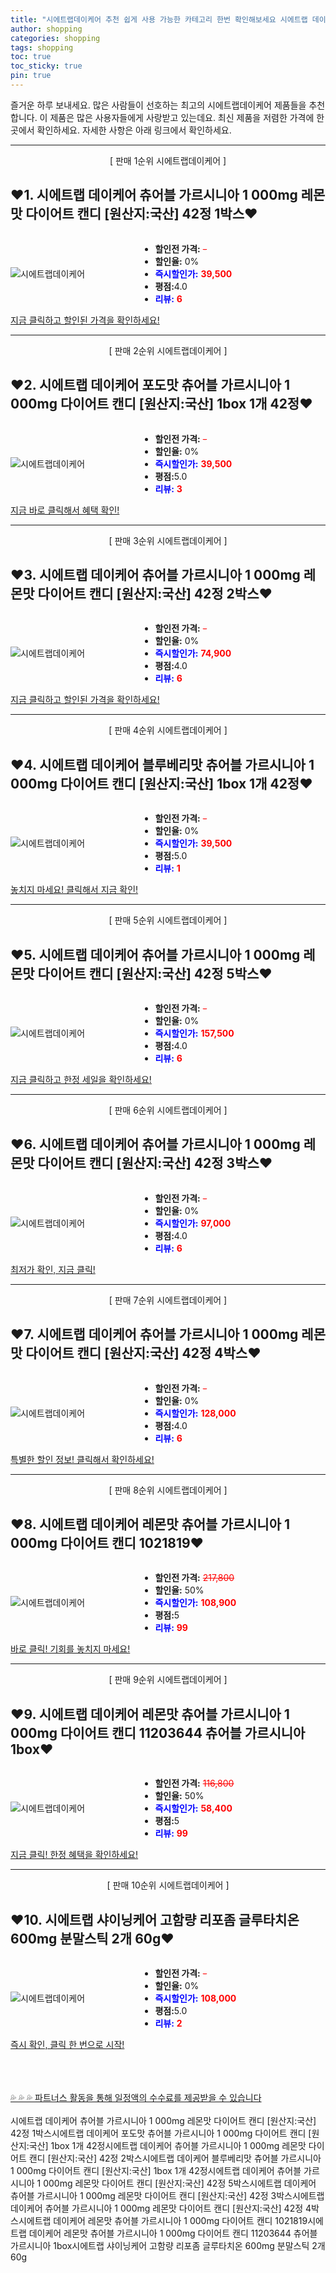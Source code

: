 ```yaml
---
title: "시에트랩데이케어 추천 쉽게 사용 가능한 카테고리 한번 확인해보세요 시에트랩 데이케어 츄어블 가르시니아 1"
author: shopping
categories: shopping
tags: shopping
toc: true
toc_sticky: true
pin: true
---
```

즐거운 하루 보내세요. 많은 사람들이 선호하는 최고의 시에트랩데이케어 제품들을 추천합니다. 이 제품은 많은 사용자들에게 사랑받고 있는데요. 최신 제품을 저렴한 가격에 한 곳에서 확인하세요. 자세한 사항은 아래 링크에서 확인하세요.

---
<p class="toplist" style="margin: 0 auto; display: block; width: fit-content;">[ 판매 1순위 시에트랩데이케어 ]</p>

<h2><strong>❤️1. 시에트랩 데이케어 츄어블 가르시니아 1 000mg 레몬맛 다이어트 캔디 [원산지:국산] 42정 1박스❤️</strong></h2>

<div style="display: flex; align-items: center;">
    <div style="flex: 0.4;">
        <img src="https://thumbnail9.coupangcdn.com/thumbnails/remote/230x230ex/image/vendor_inventory/47ba/fa54c24b4f35099dffef94cbb45331e89a20b160ce9e96b506ee482c6e40.png" alt="시에트랩데이케어" style="max-width: 100%;">
    </div>
    <div style="flex: 0.6; margin-left: 10px;">
        <ul>
            <li><strong>할인전 가격:</strong> <del style="color: red;">-</del></li>
            <li><strong>할인율:</strong> 0%</li>
            <li><span style='color:blue'><strong>즉시할인가:</strong></span> <span style='color:red'><strong>39,500</strong></span></li>
            <li><strong>평점:</strong>4.0</li>
            <li><span style='color:blue'><strong>리뷰:</strong></span> <span style='color:red'><strong>6</strong></span></li>
        </ul>
    </div>
</div>
<div class="center">
    <a href="https://selin100587.github.io?lptag=AF9450613&subid=githubio&pageKey=7704246615&traceid=V0-153&itemId=20635146301&vendorItemId=87709055605" class="myButton">
        지금 클릭하고 할인된 가격을 확인하세요!
    </a>
</div>


---
<p class="toplist" style="margin: 0 auto; display: block; width: fit-content;">[ 판매 2순위 시에트랩데이케어 ]</p>

<h2><strong>❤️2. 시에트랩 데이케어 포도맛 츄어블 가르시니아 1 000mg 다이어트 캔디 [원산지:국산] 1box 1개 42정❤️</strong></h2>

<div style="display: flex; align-items: center;">
    <div style="flex: 0.4;">
        <img src="https://thumbnail6.coupangcdn.com/thumbnails/remote/230x230ex/image/vendor_inventory/d4a1/cb06a9533905742817b3ddc5c2b284b611a0338c3cefabec19d42c487073.jpg" alt="시에트랩데이케어" style="max-width: 100%;">
    </div>
    <div style="flex: 0.6; margin-left: 10px;">
        <ul>
            <li><strong>할인전 가격:</strong> <del style="color: red;">-</del></li>
            <li><strong>할인율:</strong> 0%</li>
            <li><span style='color:blue'><strong>즉시할인가:</strong></span> <span style='color:red'><strong>39,500</strong></span></li>
            <li><strong>평점:</strong>5.0</li>
            <li><span style='color:blue'><strong>리뷰:</strong></span> <span style='color:red'><strong>3</strong></span></li>
        </ul>
    </div>
</div>
<div class="center">
    <a href="https://selin100587.github.io?lptag=AF9450613&subid=githubio&pageKey=7939308679&traceid=V0-153&itemId=21862289336&vendorItemId=88910490032" class="myButton">
        지금 바로 클릭해서 혜택 확인!
    </a>
</div>


---
<p class="toplist" style="margin: 0 auto; display: block; width: fit-content;">[ 판매 3순위 시에트랩데이케어 ]</p>

<h2><strong>❤️3. 시에트랩 데이케어 츄어블 가르시니아 1 000mg 레몬맛 다이어트 캔디 [원산지:국산] 42정 2박스❤️</strong></h2>

<div style="display: flex; align-items: center;">
    <div style="flex: 0.4;">
        <img src="https://thumbnail9.coupangcdn.com/thumbnails/remote/230x230ex/image/vendor_inventory/47ba/fa54c24b4f35099dffef94cbb45331e89a20b160ce9e96b506ee482c6e40.png" alt="시에트랩데이케어" style="max-width: 100%;">
    </div>
    <div style="flex: 0.6; margin-left: 10px;">
        <ul>
            <li><strong>할인전 가격:</strong> <del style="color: red;">-</del></li>
            <li><strong>할인율:</strong> 0%</li>
            <li><span style='color:blue'><strong>즉시할인가:</strong></span> <span style='color:red'><strong>74,900</strong></span></li>
            <li><strong>평점:</strong>4.0</li>
            <li><span style='color:blue'><strong>리뷰:</strong></span> <span style='color:red'><strong>6</strong></span></li>
        </ul>
    </div>
</div>
<div class="center">
    <a href="https://selin100587.github.io?lptag=AF9450613&subid=githubio&pageKey=7704246615&traceid=V0-153&itemId=20635146305&vendorItemId=87709055612" class="myButton">
        지금 클릭하고 할인된 가격을 확인하세요!
    </a>
</div>


---
<p class="toplist" style="margin: 0 auto; display: block; width: fit-content;">[ 판매 4순위 시에트랩데이케어 ]</p>

<h2><strong>❤️4. 시에트랩 데이케어 블루베리맛 츄어블 가르시니아 1 000mg 다이어트 캔디 [원산지:국산] 1box 1개 42정❤️</strong></h2>

<div style="display: flex; align-items: center;">
    <div style="flex: 0.4;">
        <img src="https://thumbnail8.coupangcdn.com/thumbnails/remote/230x230ex/image/vendor_inventory/8358/bbf7ff0492b8f8817d61f72e6cfd4181755f6d6cacb33d6e105368138f94.jpg" alt="시에트랩데이케어" style="max-width: 100%;">
    </div>
    <div style="flex: 0.6; margin-left: 10px;">
        <ul>
            <li><strong>할인전 가격:</strong> <del style="color: red;">-</del></li>
            <li><strong>할인율:</strong> 0%</li>
            <li><span style='color:blue'><strong>즉시할인가:</strong></span> <span style='color:red'><strong>39,500</strong></span></li>
            <li><strong>평점:</strong>5.0</li>
            <li><span style='color:blue'><strong>리뷰:</strong></span> <span style='color:red'><strong>1</strong></span></li>
        </ul>
    </div>
</div>
<div class="center">
    <a href="https://selin100587.github.io?lptag=AF9450613&subid=githubio&pageKey=7939338558&traceid=V0-153&itemId=21862464960&vendorItemId=88910663694" class="myButton">
        놓치지 마세요! 클릭해서 지금 확인!
    </a>
</div>


---
<p class="toplist" style="margin: 0 auto; display: block; width: fit-content;">[ 판매 5순위 시에트랩데이케어 ]</p>

<h2><strong>❤️5. 시에트랩 데이케어 츄어블 가르시니아 1 000mg 레몬맛 다이어트 캔디 [원산지:국산] 42정 5박스❤️</strong></h2>

<div style="display: flex; align-items: center;">
    <div style="flex: 0.4;">
        <img src="https://thumbnail9.coupangcdn.com/thumbnails/remote/230x230ex/image/vendor_inventory/47ba/fa54c24b4f35099dffef94cbb45331e89a20b160ce9e96b506ee482c6e40.png" alt="시에트랩데이케어" style="max-width: 100%;">
    </div>
    <div style="flex: 0.6; margin-left: 10px;">
        <ul>
            <li><strong>할인전 가격:</strong> <del style="color: red;">-</del></li>
            <li><strong>할인율:</strong> 0%</li>
            <li><span style='color:blue'><strong>즉시할인가:</strong></span> <span style='color:red'><strong>157,500</strong></span></li>
            <li><strong>평점:</strong>4.0</li>
            <li><span style='color:blue'><strong>리뷰:</strong></span> <span style='color:red'><strong>6</strong></span></li>
        </ul>
    </div>
</div>
<div class="center">
    <a href="https://selin100587.github.io?lptag=AF9450613&subid=githubio&pageKey=7704246615&traceid=V0-153&itemId=20635146313&vendorItemId=87709055645" class="myButton">
        지금 클릭하고 한정 세일을 확인하세요!
    </a>
</div>


---
<p class="toplist" style="margin: 0 auto; display: block; width: fit-content;">[ 판매 6순위 시에트랩데이케어 ]</p>

<h2><strong>❤️6. 시에트랩 데이케어 츄어블 가르시니아 1 000mg 레몬맛 다이어트 캔디 [원산지:국산] 42정 3박스❤️</strong></h2>

<div style="display: flex; align-items: center;">
    <div style="flex: 0.4;">
        <img src="https://thumbnail9.coupangcdn.com/thumbnails/remote/230x230ex/image/vendor_inventory/47ba/fa54c24b4f35099dffef94cbb45331e89a20b160ce9e96b506ee482c6e40.png" alt="시에트랩데이케어" style="max-width: 100%;">
    </div>
    <div style="flex: 0.6; margin-left: 10px;">
        <ul>
            <li><strong>할인전 가격:</strong> <del style="color: red;">-</del></li>
            <li><strong>할인율:</strong> 0%</li>
            <li><span style='color:blue'><strong>즉시할인가:</strong></span> <span style='color:red'><strong>97,000</strong></span></li>
            <li><strong>평점:</strong>4.0</li>
            <li><span style='color:blue'><strong>리뷰:</strong></span> <span style='color:red'><strong>6</strong></span></li>
        </ul>
    </div>
</div>
<div class="center">
    <a href="https://selin100587.github.io?lptag=AF9450613&subid=githubio&pageKey=7704246615&traceid=V0-153&itemId=20635146309&vendorItemId=87709055621" class="myButton">
        최저가 확인, 지금 클릭!
    </a>
</div>


---
<p class="toplist" style="margin: 0 auto; display: block; width: fit-content;">[ 판매 7순위 시에트랩데이케어 ]</p>

<h2><strong>❤️7. 시에트랩 데이케어 츄어블 가르시니아 1 000mg 레몬맛 다이어트 캔디 [원산지:국산] 42정 4박스❤️</strong></h2>

<div style="display: flex; align-items: center;">
    <div style="flex: 0.4;">
        <img src="https://thumbnail9.coupangcdn.com/thumbnails/remote/230x230ex/image/vendor_inventory/47ba/fa54c24b4f35099dffef94cbb45331e89a20b160ce9e96b506ee482c6e40.png" alt="시에트랩데이케어" style="max-width: 100%;">
    </div>
    <div style="flex: 0.6; margin-left: 10px;">
        <ul>
            <li><strong>할인전 가격:</strong> <del style="color: red;">-</del></li>
            <li><strong>할인율:</strong> 0%</li>
            <li><span style='color:blue'><strong>즉시할인가:</strong></span> <span style='color:red'><strong>128,000</strong></span></li>
            <li><strong>평점:</strong>4.0</li>
            <li><span style='color:blue'><strong>리뷰:</strong></span> <span style='color:red'><strong>6</strong></span></li>
        </ul>
    </div>
</div>
<div class="center">
    <a href="https://selin100587.github.io?lptag=AF9450613&subid=githubio&pageKey=7704246615&traceid=V0-153&itemId=20635146311&vendorItemId=87709055630" class="myButton">
        특별한 할인 정보! 클릭해서 확인하세요!
    </a>
</div>


---
<p class="toplist" style="margin: 0 auto; display: block; width: fit-content;">[ 판매 8순위 시에트랩데이케어 ]</p>

<h2><strong>❤️8. 시에트랩 데이케어 레몬맛 츄어블 가르시니아 1 000mg 다이어트 캔디 1021819❤️</strong></h2>

<div style="display: flex; align-items: center;">
    <div style="flex: 0.4;">
        <img src="https://thumbnail9.coupangcdn.com/thumbnails/remote/230x230ex/image/vendor_inventory/bea4/dceea9d4fdb601f9ea316d4c7ac1a97441f2453b82049a556f5ac34906e4.jpg" alt="시에트랩데이케어" style="max-width: 100%;">
    </div>
    <div style="flex: 0.6; margin-left: 10px;">
        <ul>
            <li><strong>할인전 가격:</strong> <del style="color: red;">217,800</del></li>
            <li><strong>할인율:</strong> 50%</li>
            <li><span style='color:blue'><strong>즉시할인가:</strong></span> <span style='color:red'><strong>108,900</strong></span></li>
            <li><strong>평점:</strong>5</li>
            <li><span style='color:blue'><strong>리뷰:</strong></span> <span style='color:red'><strong>99</strong></span></li>
        </ul>
    </div>
</div>
<div class="center">
    <a href="https://selin100587.github.io?lptag=AF9450613&subid=githubio&pageKey=8222437700&traceid=V0-153&itemId=23638289331&vendorItemId=90773459493" class="myButton">
        바로 클릭! 기회를 놓치지 마세요!
    </a>
</div>


---
<p class="toplist" style="margin: 0 auto; display: block; width: fit-content;">[ 판매 9순위 시에트랩데이케어 ]</p>

<h2><strong>❤️9. 시에트랩 데이케어 레몬맛 츄어블 가르시니아 1 000mg 다이어트 캔디 11203644 츄어블 가르시니아 1box❤️</strong></h2>

<div style="display: flex; align-items: center;">
    <div style="flex: 0.4;">
        <img src="https://thumbnail7.coupangcdn.com/thumbnails/remote/230x230ex/image/vendor_inventory/e599/f133bc3fba5f22618107b027b13fd38a71b7d6e4804e3488e582de365103.jpg" alt="시에트랩데이케어" style="max-width: 100%;">
    </div>
    <div style="flex: 0.6; margin-left: 10px;">
        <ul>
            <li><strong>할인전 가격:</strong> <del style="color: red;">116,800</del></li>
            <li><strong>할인율:</strong> 50%</li>
            <li><span style='color:blue'><strong>즉시할인가:</strong></span> <span style='color:red'><strong>58,400</strong></span></li>
            <li><strong>평점:</strong>5</li>
            <li><span style='color:blue'><strong>리뷰:</strong></span> <span style='color:red'><strong>99</strong></span></li>
        </ul>
    </div>
</div>
<div class="center">
    <a href="https://selin100587.github.io?lptag=AF9450613&subid=githubio&pageKey=8251488913&traceid=V0-153&itemId=23756707175&vendorItemId=90781171361" class="myButton">
        지금 클릭! 한정 혜택을 확인하세요!
    </a>
</div>


---
<p class="toplist" style="margin: 0 auto; display: block; width: fit-content;">[ 판매 10순위 시에트랩데이케어 ]</p>

<h2><strong>❤️10. 시에트랩 샤이닝케어 고함량 리포좀 글루타치온 600mg 분말스틱 2개 60g❤️</strong></h2>

<div style="display: flex; align-items: center;">
    <div style="flex: 0.4;">
        <img src="https://thumbnail9.coupangcdn.com/thumbnails/remote/230x230ex/image/vendor_inventory/a57b/0a222ebd67747a1d27503a503b9f0a36929402fe76946e993ef428e409de.jpg" alt="시에트랩데이케어" style="max-width: 100%;">
    </div>
    <div style="flex: 0.6; margin-left: 10px;">
        <ul>
            <li><strong>할인전 가격:</strong> <del style="color: red;">-</del></li>
            <li><strong>할인율:</strong> 0%</li>
            <li><span style='color:blue'><strong>즉시할인가:</strong></span> <span style='color:red'><strong>108,000</strong></span></li>
            <li><strong>평점:</strong>5.0</li>
            <li><span style='color:blue'><strong>리뷰:</strong></span> <span style='color:red'><strong>2</strong></span></li>
        </ul>
    </div>
</div>
<div class="center">
    <a href="https://selin100587.github.io?lptag=AF9450613&subid=githubio&pageKey=7931894805&traceid=V0-153&itemId=21819900404&vendorItemId=88868361337" class="myButton">
        즉시 확인, 클릭 한 번으로 시작!
    </a>
</div>

<br><br><br>[💦 💦 💦 파트너스 활동을 통해 일정액의 수수료를 제공받을 수 있습니다](https://link.coupang.com/a/bcpT2c)<br><br>시에트랩 데이케어 츄어블 가르시니아 1 000mg 레몬맛 다이어트 캔디 [원산지:국산] 42정 1박스시에트랩 데이케어 포도맛 츄어블 가르시니아 1 000mg 다이어트 캔디 [원산지:국산] 1box 1개 42정시에트랩 데이케어 츄어블 가르시니아 1 000mg 레몬맛 다이어트 캔디 [원산지:국산] 42정 2박스시에트랩 데이케어 블루베리맛 츄어블 가르시니아 1 000mg 다이어트 캔디 [원산지:국산] 1box 1개 42정시에트랩 데이케어 츄어블 가르시니아 1 000mg 레몬맛 다이어트 캔디 [원산지:국산] 42정 5박스시에트랩 데이케어 츄어블 가르시니아 1 000mg 레몬맛 다이어트 캔디 [원산지:국산] 42정 3박스시에트랩 데이케어 츄어블 가르시니아 1 000mg 레몬맛 다이어트 캔디 [원산지:국산] 42정 4박스시에트랩 데이케어 레몬맛 츄어블 가르시니아 1 000mg 다이어트 캔디 1021819시에트랩 데이케어 레몬맛 츄어블 가르시니아 1 000mg 다이어트 캔디 11203644 츄어블 가르시니아 1box시에트랩 샤이닝케어 고함량 리포좀 글루타치온 600mg 분말스틱 2개 60g